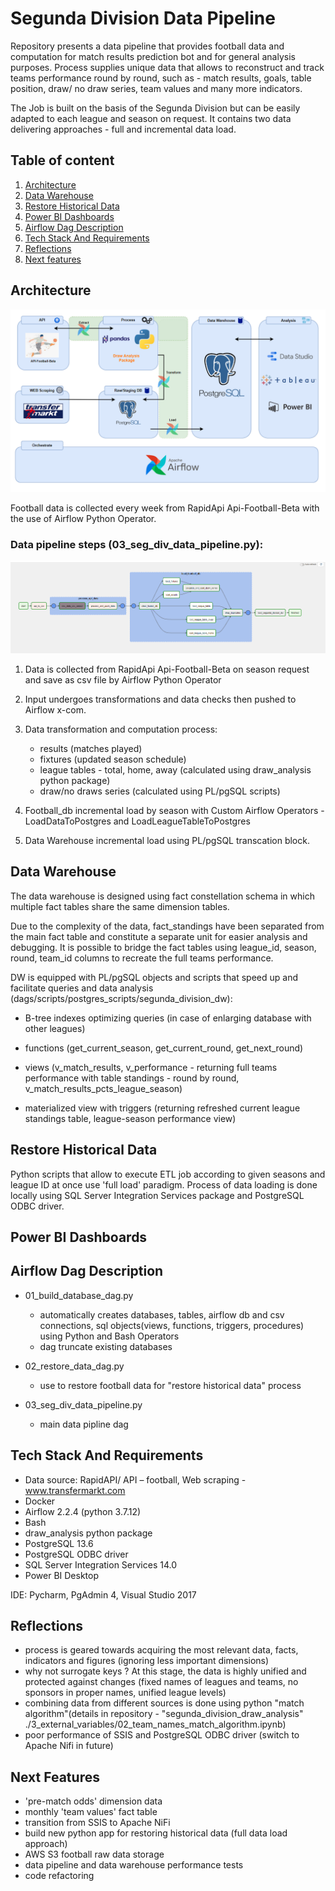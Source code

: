 
# Segunda Division Data Pipeline
Repository presents a data pipeline that provides football data and computation for match results prediction bot and for general analysis purposes. Process supplies unique data that allows to reconstruct and track teams performance round by round, such as - match results, goals, table position, draw/ no draw series, team values and many more indicators.

The Job is built on the basis of the Segunda Division but can be easily adapted to each league and season on request.
It contains two data delivering approaches - full and incremental data load.


## Table of content



1. [Architecture](#Architecture)
2. [Data Warehouse](#Data-Warehouse)
3. [Restore Historical Data](#Restore-Historical-Data)
4. [Power BI Dashboards](#Power-BI-Dashboards)
5. [Airflow Dag Description](#Airflow-Dag-Description)
6. [Tech Stack And Requirements](#Tech-Stack-And-Requirements)
7. [Reflections](#Reflections)
8. [Next features](#Next-features)


## Architecture

![seg_div_data_pipeline](images/seg_div_data_pipeline.png)

Football data is collected every week from RapidApi Api-Football-Beta with the use of Airflow Python Operator.


### Data pipeline steps (03_seg_div_data_pipeline.py):

![datapipeline_graph](images/datapipeline_graph.png)

1. Data is collected from RapidApi Api-Football-Beta on season request and save as csv file by Airflow Python Operator
2. Input undergoes transformations and data checks then pushed to Airflow x-com.
3. Data transformation and computation process:
   - results (matches played)
   - fixtures (updated season schedule)
   - league tables - total, home, away (calculated using draw_analysis python package)
   - draw/no draws series (calculated using PL/pgSQL scripts)

4. Football_db incremental load by season with Custom Airflow Operators - LoadDataToPostgres and LoadLeagueTableToPostgres
5. Data Warehouse incremental load using PL/pgSQL transcation block.

## Data Warehouse

The data warehouse is designed using fact constellation schema in which multiple fact tables share the same dimension tables.

Due to the complexity of the data, fact_standings have been separated from the main fact table and constitute a separate unit for easier analysis and debugging. It is possible to bridge the fact tables using league_id, season, round, team_id columns to recreate the full teams performance.


DW is equipped with PL/pgSQL objects and scripts that speed up and facilitate queries and data analysis
(dags/scripts/postgres_scripts/segunda_division_dw):

- B-tree indexes optimizing queries (in case of enlarging database with other leagues)

- functions (get_current_season, get_current_round, get_next_round)

- views (v_match_results, v_performance - returning full teams performance with table standings - round by round, v_match_results_pcts_league_season)

- materialized view with triggers (returning refreshed current league standings table, league-season performance view)

## Restore Historical Data

Python scripts that allow to execute ETL job according to given seasons and league ID at once use 'full load' paradigm. 
Process of data loading is done locally using SQL Server Integration Services package and PostgreSQL ODBC driver.
## Power BI Dashboards
## Airflow Dag Description

- 01_build_database_dag.py
	- automatically creates databases, tables, airflow db and csv connections, sql objects(views, functions, 	triggers, procedures) using Python and Bash Operators
	- dag truncate existing databases


- 02_restore_data_dag.py 
	- use to restore football data for "restore historical data" process

- 03_seg_div_data_pipeline.py 
	- main data pipline dag
## Tech Stack And Requirements

- Data source: RapidAPI/ API – football, Web scraping - www.transfermarkt.com
- Docker
- Airflow 2.2.4 (python 3.7.12)
- Bash
- draw_analysis python package
- PostgreSQL 13.6
- PostgreSQL ODBC driver
- SQL Server Integration Services 14.0
- Power BI Desktop 

IDE: Pycharm, PgAdmin 4, Visual Studio 2017
## Reflections
- process is geared towards acquiring the most relevant data, facts, indicators and figures (ignoring less important dimensions)
- why not surrogate keys ? At this stage, the data is highly unified and protected against changes (fixed names of leagues and teams, no sponsors in proper names, unified league levels)
- combining data from different sources is done using python "match algorithm"(details in repository - "segunda_division_draw_analysis" ./3_external_variables/02_team_names_match_algorithm.ipynb)
- poor performance of SSIS and PostgreSQL ODBC driver (switch to Apache Nifi in future)
## Next Features
- 'pre-match odds' dimension data
- monthly 'team values' fact table
- transition from SSIS to Apache NiFi
- build new python app for restoring historical data (full data load approach)
- AWS S3 football raw data storage
- data pipeline and data warehouse performance tests
- code refactoring